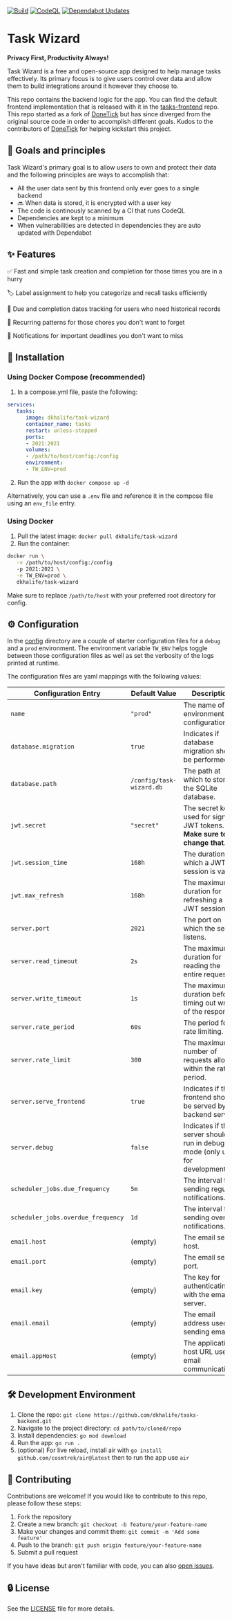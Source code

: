 [![Build](https://github.com/dkhalife/tasks-backend/actions/workflows/go-build.yml/badge.svg)](https://github.com/dkhalife/tasks-backend/actions/workflows/go-build.yml) [![CodeQL](https://github.com/dkhalife/tasks-backend/actions/workflows/github-code-scanning/codeql/badge.svg)](https://github.com/dkhalife/tasks-backend/actions/workflows/github-code-scanning/codeql) [![Dependabot Updates](https://github.com/dkhalife/tasks-backend/actions/workflows/dependabot/dependabot-updates/badge.svg)](https://github.com/dkhalife/tasks-backend/actions/workflows/dependabot/dependabot-updates)

# Task Wizard

**Privacy First, Productivity Always!**

Task Wizard is a free and open-source app designed to help manage tasks effectively. Its primary focus is to give users control over data and allow them to build integrations around it however they choose to.

This repo contains the backend logic for the app. You can find the default frontend implementation that is released with it in the [tasks-frontend](https://github.com/dkhalife/tasks-frontend) repo. This repo started as a fork of [DoneTick](https://github.com/donetick/donetick) but has since diverged from the original source code in order to accomplish different goals. Kudos to the contributors of [DoneTick](https://github.com/donetick/donetick) for helping kickstart this project.

## 🎯 Goals and principles

Task Wizard's primary goal is to allow users to own and protect their data and the following principles are ways to accomplish that:

* All the user data sent by this frontend only ever goes to a single backend
* 🔜 When data is stored, it is encrypted with a user key
* The code is continously scanned by a CI that runs CodeQL
* Dependencies are kept to a minimum
* When vulnerabilities are detected in dependencies they are auto updated with Dependabot

## ✨ Features

✅ Fast and simple task creation and completion for those times you are in a hurry

🏷️ Label assignment to help you categorize and recall tasks efficiently

📅 Due and completion dates tracking for users who need historical records

🔁 Recurring patterns for those chores you don't want to forget

📧 Notifications for important deadlines you don't want to miss

## 🚀 Installation

### Using Docker Compose (recommended)

1. In a compose.yml file, paste the following:

```yaml
services:
   tasks:
      image: dkhalife/task-wizard
      container_name: tasks
      restart: unless-stopped
      ports:
      - 2021:2021
      volumes:
      - /path/to/host/config:/config
      environment:
      - TW_ENV=prod
```

2. Run the app with `docker compose up -d` 

Alternatively, you can use a `.env` file and reference it in the compose file using an `env_file` entry.

### Using Docker

1. Pull the latest image: `docker pull dkhalife/task-wizard`
1. Run the container:

```bash
docker run \
   -v /path/to/host/config:/config
   -p 2021:2021 \
   -e TW_ENV=prod \
   dkhalife/task-wizard
```

Make sure to replace `/path/to/host` with your preferred root directory for config.

## ⚙️ Configuration

In the [config](./config/) directory are a couple of starter configuration files for a `debug` and a `prod` environment. The environment variable `TW_ENV` helps toggle between those configuration files as well as set the verbosity of the logs printed at runtime.

The configuration files are yaml mappings with the following values:

| Configuration Entry                | Default Value                                       | Description                                                                 |
|------------------------------------|-----------------------------------------------------|-----------------------------------------------------------------------------|
| `name`                             | `"prod"`                                            | The name of the environment configuration.                                  |
| `database.migration`               | `true`                                              | Indicates if database migration should be performed.                        |
| `database.path`                    | `/config/task-wizard.db`                            | The path at which to store the SQLite database.                             |
| `jwt.secret`                       | `"secret"`                                          | The secret key used for signing JWT tokens. **Make sure to change that.**   |
| `jwt.session_time`                 | `168h`                                              | The duration for which a JWT session is valid.                              |
| `jwt.max_refresh`                  | `168h`                                              | The maximum duration for refreshing a JWT session.                          |
| `server.port`                      | `2021`                                              | The port on which the server listens.                                       |
| `server.read_timeout`              | `2s`                                                | The maximum duration for reading the entire request.                        |
| `server.write_timeout`             | `1s`                                                | The maximum duration before timing out writes of the response.              |
| `server.rate_period`               | `60s`                                               | The period for rate limiting.                                               |
| `server.rate_limit`                | `300`                                               | The maximum number of requests allowed within the rate period.              |
| `server.serve_frontend`            | `true`                                              | Indicates if the frontend should be served by the backend server.           |
| `server.debug`                     | `false`                                             | Indicates if the server should run in debug mode (only use for development) |
| `scheduler_jobs.due_frequency`     | `5m`                                                | The interval for sending regular notifications.                             |
| `scheduler_jobs.overdue_frequency` | `1d`                                                | The interval for sending overdue notifications.                             |
| `email.host`                       | (empty)                                             | The email server host.                                                      |
| `email.port`                       | (empty)                                             | The email server port.                                                      |
| `email.key`                        | (empty)                                             | The key for authenticating with the email server.                           |
| `email.email`                      | (empty)                                             | The email address used for sending emails.                                  |
| `email.appHost`                    | (empty)                                             | The application host URL used in email communications.                      |

## 🛠️ Development Environment

1. Clone the repo: `git clone https://github.com/dkhalife/tasks-backend.git`
1. Navigate to the project directory: `cd path/to/cloned/repo`
1. Install dependencies: `go mod download`
1. Run the app: `go run .`
1. (optional) For live reload, install air with
`go install github.com/cosmtrek/air@latest` then to run the app use `air`

## 🤝 Contributing

Contributions are welcome! If you would like to contribute to this repo, please follow these steps:

1. Fork the repository
1. Create a new branch: `git checkout -b feature/your-feature-name`
1. Make your changes and commit them: `git commit -m 'Add some feature'`
1. Push to the branch: `git push origin feature/your-feature-name`
1. Submit a pull request

If you have ideas but aren't familiar with code, you can also [open issues](https://github.com/dkhalife/tasks-backend/issues).

## 🔒 License

See the [LICENSE](LICENSE) file for more details.
